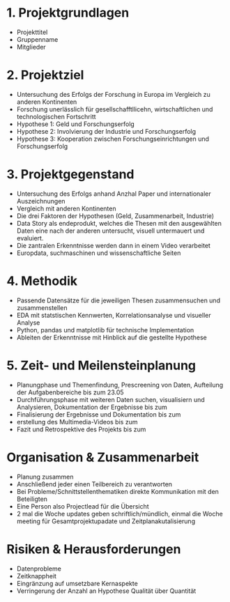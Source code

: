 # 1. Projektgrundlagen

- Projekttitel
- Gruppenname
- Mitglieder

# 2. Projektziel

- Untersuchung des Erfolgs der Forschung in Europa im Vergleich zu anderen Kontinenten
- Forschung unerlässlich für gesellschafftllicehn, wirtschaftlichen und technologischen Fortschritt
- Hypothese 1: Geld und Forschungserfolg
- Hypothese 2: Involvierung der Industrie und Forschungserfolg
- Hypothese 3: Kooperation zwischen Forschungseinrichtungen und Forschungserfolg

# 3. Projektgegenstand

- Untersuchung des Erfolgs anhand Anzhal Paper und internationaler Auszeichnungen
- Vergleich mit anderen Kontinenten
- Die drei Faktoren der Hypothesen (Geld, Zusammenarbeit, Industrie)
- Data Story als endeprodukt, welches die Thesen mit den ausgewählten Daten eine nach der anderen untersucht, visuell untermauert und evaluiert.
- Die zantralen Erkenntnisse werden dann in einem Video verarbeitet
- Europdata, suchmaschinen und wissenschaftliche Seiten

 # 4. Methodik

 - Passende Datensätze für die jeweiligen Thesen zusammensuchen und zusammenstellen
 - EDA mit statstischen Kennwerten, Korrelationsanalyse und visueller Analyse
 - Python, pandas und matplotlib für technische Implementation
 - Ableiten der Erkenntnisse mit Hinblick auf die gestellte Hypothese

# 5. Zeit- und Meilensteinplanung

- Planungphase und Themenfindung, Prescreening von Daten, Aufteilung der Aufgabenbereiche bis zum 23.05
- Durchführungsphase mit weiteren Daten suchen, visualisiern und Analysieren, Dokumentation der Ergebnisse bis zum 
- Finalisierung der Ergebnisse und Dokumentation bis zum
- erstellung des Multimedia-Videos bis zum
- Fazit und Retrospektive des Projekts bis zum

# Organisation & Zusammenarbeit

- Planung zusammen
- Anschließend jeder einen Teilbereich zu verantworten
- Bei Probleme/Schnittstellenthematiken direkte Kommunikation mit den Beteiligten
- Eine Person also Projectlead für die Übersicht
- 2 mal die Woche updates geben schriftlich/mündlich, einmal die Woche meeting für Gesamtprojektupadate und Zeitplanakutalisierung

# Risiken & Herausforderungen

- Datenprobleme
- Zeitknappheit
- Eingränzung auf umsetzbare Kernaspekte
- Verringerung der Anzahl an Hypothese Qualität über Quantität
